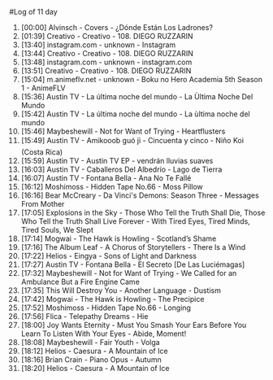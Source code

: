 #Log of 11 day

1. [00:00] Alvinsch - Covers - ¿Dónde Están Los Ladrones?
1. [01:39] Creativo - Creativo - 108. DIEGO RUZZARIN
1. [13:40] instagram.com - unknown - Instagram
1. [13:44] Creativo - Creativo - 108. DIEGO RUZZARIN
1. [13:48] instagram.com - unknown - instagram.com
1. [13:51] Creativo - Creativo - 108. DIEGO RUZZARIN
1. [15:04] m.animeflv.net - unknown - Boku no Hero Academia 5th Season 1 - AnimeFLV
1. [15:36] Austin TV - La última noche del mundo - La Ùltima Noche Del Mundo
1. [15:42] Austin TV - La última noche del mundo - La ùltima noche del mundo
1. [15:46] Maybeshewill - Not for Want of Trying - Heartflusters
1. [15:49] Austin TV - Amikooob guó jì - Cincuenta y cinco - Niño Koi (Costa Rica)
1. [15:59] Austin TV - Austin TV EP - vendrán lluvias suaves
1. [16:03] Austin TV - Caballeros Del Albedrío - Lago de Tierra
1. [16:07] Austin TV - Fontana Bella - Ana No Te Fallé
1. [16:12] Moshimoss - Hidden Tape No.66 - Moss Pillow
1. [16:16] Bear McCreary - Da Vinci's Demons: Season Three - Messages From Mother
1. [17:05] Explosions in the Sky - Those Who Tell the Truth Shall Die, Those Who Tell the Truth Shall Live Forever - With Tired Eyes, Tired Minds, Tired Souls, We Slept
1. [17:14] Mogwai - The Hawk is Howling - Scotland’s Shame
1. [17:16] The Album Leaf - A Chorus of Storytellers - There Is a Wind
1. [17:22] Helios - Eingya - Sons of Light and Darkness
1. [17:27] Austin TV - Fontana Bella - El Secreto [De Las Luciémagas]
1. [17:32] Maybeshewill - Not for Want of Trying - We Called for an Ambulance But a Fire Engine Came
1. [17:35] This Will Destroy You - Another Language - Dustism
1. [17:42] Mogwai - The Hawk is Howling - The Precipice
1. [17:52] Moshimoss - Hidden Tape No.66 - Longing
1. [17:56] Flica - Telepathy Dreams - Hie
1. [18:00] Joy Wants Eternity - Must You Smash Your Ears Before You Learn To Listen With Your Eyes - Abide, Moment!
1. [18:08] Maybeshewill - Fair Youth - Volga
1. [18:12] Helios - Caesura - A Mountain of Ice
1. [18:16] Brian Crain - Piano Opus - Autumn
1. [18:20] Helios - Caesura - A Mountain of Ice
